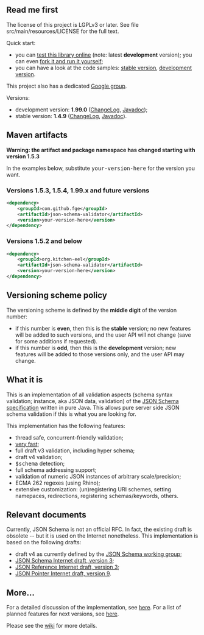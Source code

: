 <h2>Read me first</h2>

<p>The license of this project is LGPLv3 or later. See file src/main/resources/LICENSE for the full
text.</p>

<p>Quick start:</p>

<ul>
    <li>you can <a href="http://json-schema-validator.herokuapp.com">test this library online</a>
    (note: latest <b>development</b> version); you can even <a
    href="https://github.com/fge/json-schema-validator-demo">fork it and run it yourself</a>;</li>
    <li>you can have a look at the code samples: <a
    href="http://fge.github.com/json-schema-validator/stable/index.html?org/eel/kitchen/jsonschema/examples/package-summary.html">stable
    version</a>, <a
    href="http://fge.github.com/json-schema-validator/devel/index.html?com/github/fge/jsonschema/examples/package-summary.html">development
    version</a>.</li>
</ul>


<p>This project also has a dedicated <a
href="https://groups.google.com/forum/?fromgroups#!forum/json-schema-validator">Google
group</a>.</p>

<p>Versions:</p>

<ul>
    <li>development version: <b>1.99.0</b> (<a
    href="https://github.com/fge/json-schema-validator/wiki/ChangeLog.devel">ChangeLog</a>, <a
    href="http://fge.github.com/json-schema-validator/devel/index.html">Javadoc</a>);</li>
    <li>stable version: <b>1.4.9</b> (<a
    href="https://github.com/fge/json-schema-validator/wiki/ChangeLog.stable">ChangeLog</a>, <a
    href="http://fge.github.com/json-schema-validator/stable/index.html">Javadoc</a>).</li>
</ul>

<h2>Maven artifacts</h2>

<p><b>Warning: the artifact and package namespace has changed starting with version 1.5.3</b></p>

<p>In the examples below, substitute <tt>your-version-here</tt> for the version you want.</p>

<h3>Versions 1.5.3, 1.5.4, 1.99.x and future versions</h3>

```xml
<dependency>
    <groupId>com.github.fge</groupId>
    <artifactId>json-schema-validator</artifactId>
    <version>your-version-here</version>
</dependency>
```

<h3>Versions 1.5.2 and below</h3>

```xml
<dependency>
    <groupId>org.kitchen-eel</groupId>
    <artifactId>json-schema-validator</artifactId>
    <version>your-version-here</version>
</dependency>
```

<h2>Versioning scheme policy</h2>

<p>The versioning scheme is defined by the <b>middle digit</b> of the version number:</p>

* if this number is <b>even</b>, then this is the <b>stable</b> version; no new features will be
  added to such versions, and the user API will not change (save for some additions if requested).
* if this number is <b>odd</b>, then this is the <b>development</b> version; new features will be
  added to those versions only, and the user API may change.

<h2>What it is</h2>

<p>This is an implementation of all validation aspects (schema syntax validation; instance, aka JSON
data, validation) of the <a href="http://json-schema.org">JSON Schema specification</a> written in
pure Java. This allows pure server side JSON schema validation if this is what you are looking
for.<p>

<p>This implementation has the following features:</p>

* thread safe, concurrent-friendly validation;
* <a href="https://github.com/fge/json-schema-validator/wiki/Performance">very
  fast</a>;
* full draft v3 validation, including hyper schema;
* draft v4 validation;
* <tt>$schema</tt> detection;
* full schema addressing support;
* validation of numeric JSON instances of arbitrary scale/precision;
* ECMA 262 regexes (using Rhino);
* extensive customization: (un)registering URI schemes, setting namepaces, redirections, registering
  schemas/keywords, others.

<h2>Relevant documents</h2>

<p>Currently, JSON Schema is not an official RFC. In fact, the existing draft is obsolete -- but it
is used on the Internet nonetheless. This implementation is based on the following drafts:</p>

* draft v4 as currently defined by the <a href="https://github.com/json-schema/json-schema">JSON
  Schema working group</a>;
* <a href="http://tools.ietf.org/html/draft-zyp-json-schema-03">JSON Schema Internet draft, version
  3</a>;
* <a href="http://tools.ietf.org/html/draft-pbryan-zyp-json-ref-03">JSON Reference Internet draft,
  version 3</a>;
* <a href="http://tools.ietf.org/html/draft-ietf-appsawg-json-pointer-09">JSON Pointer Internet
  draft, version 9</a>.

<h2>More...</h2>

<p>For a detailed discussion of the implementation, see <a
href="https://github.com/fge/json-schema-validator/wiki/Status">here</a>. For a list of planned
features for next versions, see <a
href="https://github.com/fge/json-schema-validator/wiki/Roadmap">here</a>.

Please see the <a href="https://github.com/fge/json-schema-validator/wiki/">wiki</a> for more
details.

